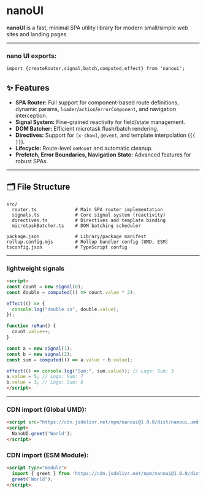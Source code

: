 # nanoUI

**nanoUI** is a fast, minimal SPA utility library for modern small/simple web sites and landing pages

---
### **nano UI exports:**
```html
import {createRouter,signal,batch,computed,effect} from 'nanoui';
```

## ✨ Features

* **SPA Router:**
  Full support for component-based route definitions, dynamic params, `loader`/`action`/`errorComponent`, and navigation interception.
* **Signal System:**
  Fine-grained reactivity for field/state management.
* **DOM Batcher:**
  Efficient microtask flush/batch rendering.
* **Directives:**
  Support for `[x-show]`, `@event`, and template interpolation (`{{ }}`).
* **Lifecycle:**
  Route-level `onMount` and automatic cleanup.
* **Prefetch, Error Boundaries, Navigation State:**
  Advanced features for robust SPAs.

---

## 🗂️ File Structure

```
src/
  router.ts              # Main SPA router implementation
  signals.ts             # Core signal system (reactivity)
  directives.ts          # Directives and template binding
  microtaskBatcher.ts    # DOM batching scheduler

package.json             # Library/package manifest
rollup.config.mjs        # Rollup bundler config (UMD, ESM)
tsconfig.json            # TypeScript config
```

---


### **lightweight signals**
```html
<script>
const count = new signal(0);
const double = computed(() => count.value * 2);

effect(() => {
  console.log("double is", double.value);
});

function reRun() {
  count.value++;
}

const a = new signal(1);
const b = new signal(2);
const sum = computed(() => a.value + b.value);

effect(() => console.log("Sum:", sum.value)); // Logs: Sum: 3
a.value = 5; // Logs: Sum: 7
b.value = 3; // Logs: Sum: 8
</script>
```

---

### **CDN import (Global UMD):**

```html
<script src="https://cdn.jsdelivr.net/npm/nanoui@1.0.0/dist/nanoui.umd.min.js"></script>
<script>
  NanoUI.greet('World');
</script>
```

### **CDN import (ESM Module):**

```html
<script type="module">
  import { greet } from 'https://cdn.jsdelivr.net/npm/nanoui@1.0.0/dist/nanoui.esm.js';
  greet('World');
</script>
```
